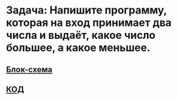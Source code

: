 # Задача: Напишите программу, которая на вход принимает два числа и выдаёт, какое число большее, а какое меньшее.

## [Блок-схема](diagram.drawio.png)
## [КОД](Program.cs)
